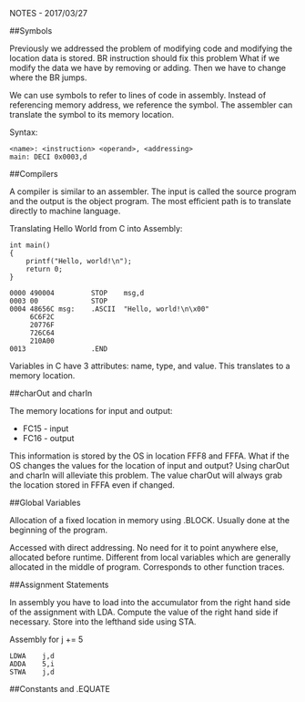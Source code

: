 NOTES - 2017/03/27

##Symbols

Previously we addressed the problem of modifying code and modifying the
location data is stored. BR instruction should fix this problem
What if we modify the data we have by removing or adding. Then we have
to change where the BR jumps.

We can use symbols to refer to lines of code in assembly. Instead of
referencing memory address, we reference the symbol. The assembler can
translate the symbol to its memory location. 

Syntax:
~~~~
<name>: <instruction> <operand>, <addressing>
main: DECI 0x0003,d
~~~~

##Compilers

A compiler is similar to an assembler. The input is called the source
program and the output is the object program. The most efficient path is
to translate directly to machine language.

Translating Hello World from C into Assembly:

~~~~
int main()
{
	printf("Hello, world!\n");
	return 0;
}
~~~~

~~~~
0000 490004			STOP	msg,d
0003 00				STOP
0004 48656C msg:	.ASCII	"Hello, world!\n\x00"
	 6C6F2C
	 20776F
	 726C64
	 210A00
0013				.END
~~~~

Variables in C have 3 attributes: name, type, and value. This translates
to a memory location. 

##charOut and charIn

The memory locations for input and output:

* FC15 - input
* FC16 - output

This information is stored by the OS in location FFF8 and FFFA. What if
the OS changes the values for the location of input and output? Using
charOut and charIn will alleviate this problem. The value charOut will
always grab the location stored in FFFA even if changed.

##Global Variables

Allocation of a fixed location in memory using .BLOCK. Usually done at the
beginning of the program.

Accessed with direct addressing. No need for it to point anywhere else,
allocated before runtime. Different from local variables which are
generally allocated in the middle of program. Corresponds to other
function traces.

##Assignment Statements

In assembly you have to load into the accumulator from the right hand side
of the assignment with LDA. Compute the value of the right hand side if
necessary. Store into the lefthand side using STA.

Assembly for j += 5

~~~~
LDWA	j,d
ADDA	5,i
STWA	j,d
~~~~

##Constants and .EQUATE


